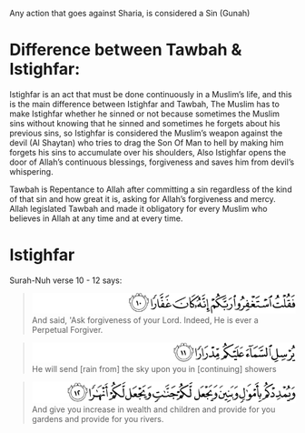 Any action that goes against Sharia, is considered a Sin (Gunah)

Difference between Tawbah & Istighfar:
======================================
Istighfar is an act that must be done continuously in a Muslim’s life, and this is the main difference between Istighfar and Tawbah, The Muslim has to make Istighfar whether he sinned or not because sometimes the Muslim sins without knowing that he sinned and sometimes he forgets about his previous sins, so Istighfar is considered the Muslim’s weapon against the devil (Al Shaytan) who tries to drag the Son Of Man to hell by making him forgets his sins to accumulate over his shoulders, Also Istighfar opens the door of Allah’s continuous blessings, forgiveness and saves him from devil’s whispering.

Tawbah is Repentance to Allah after committing a sin regardless of the kind of that sin and how great it is, asking for Allah’s forgiveness and mercy.
Allah legislated Tawbah and made it obligatory for every Muslim who believes in Allah at any time and at every time.

Istighfar
=========
Surah-Nuh verse 10 - 12 says:

> ![71:10](https://github.com/shamhub/islam/blob/main/repentance/image.png?raw=true)  And said, 'Ask forgiveness of your Lord. Indeed, He is ever a Perpetual Forgiver.

> ![71:11](https://github.com/shamhub/islam/blob/main/repentance/image-1.png?raw=true) He will send [rain from] the sky upon you in [continuing] showers

> ![71:12](https://github.com/shamhub/islam/blob/main/repentance/image-2.png?raw=true) And give you increase in wealth and children and provide for you gardens and provide for you rivers.

